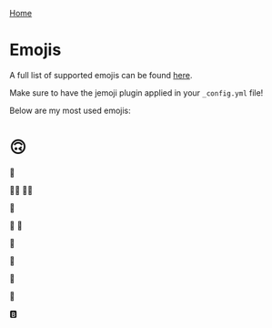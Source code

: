 [Home](./index.md)

# Emojis

A full list of supported emojis can be found [here](https://github.com/ikatyang/emoji-cheat-sheet/blob/master/README.md#emoji-cheat-sheet).

Make sure to have the jemoji plugin applied in your `_config.yml` file!

Below are my most used emojis:

# :upside_down_face:

:grimacing:

:man_shrugging: :woman_shrugging:

:raised_hands:

:fist_left: :fist_right:

:eyes:

:japanese_goblin:

:frog:

:dart:

:b: